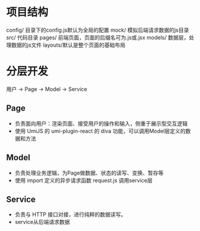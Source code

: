 # 项目结构
config/ 目录下的config.js默认为全局的配置
mock/   模拟后端请求数据的js目录
src/    代码目录
pages/  前端页面，页面的后缀名可为.js或.jsx
models/ 数据层，处理数据的js文件
layouts/默认是整个页面的基础布局

# 分层开发
用户 -> Page -> Model -> Service

## Page 
- 负责面向用户：渲染页面、接受用户的操作和输入，侧重于展示型交互逻辑
- 使用 UmiJS 的 umi-plugin-react 的 diva 功能，可以调用Model层定义的数据和方法

## Model
- 负责处理业务逻辑，为Page做数据、状态的读写、变换、暂存等
- 使用 import 定义的异步请求函数 request.js 调用service层

## Service
- 负责与 HTTP 接口对接，进行纯粹的数据读写。
- service从后端请求数据